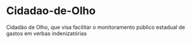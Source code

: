 # Cidadao-de-Olho
Cidadão de Olho, que visa facilitar o monitoramento público estadual de gastos em verbas indenizatórias
